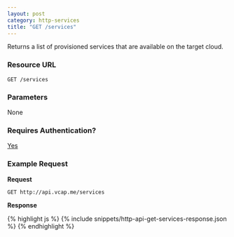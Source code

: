 ```yaml
---
layout: post
category: http-services
title: "GET /services"
---
```


Returns a list of provisioned services that are available on the target cloud.

### Resource URL

`GET /services`

### Parameters

None

### Requires Authentication?

[Yes](/http-api/authentication)

### Example Request

**Request**

`GET http://api.vcap.me/services`

**Response**

<div class="js example">
{% highlight js %}
{% include snippets/http-api-get-services-response.json %}
{% endhighlight %}
</div>
